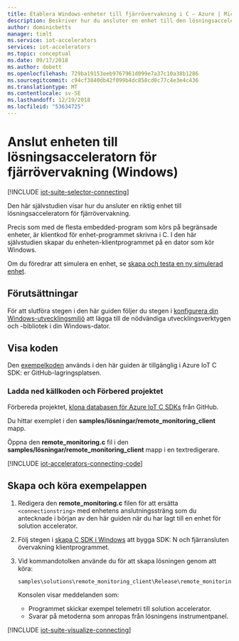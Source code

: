 ```yaml
---
title: Etablera Windows-enheter till fjärrövervakning i C – Azure | Microsoft Docs
description: Beskriver hur du ansluter en enhet till den lösningsacceleratorn för fjärrövervakning använder ett program som skrivits i C som körs på Windows.
author: dominicbetts
manager: timlt
ms.service: iot-accelerators
services: iot-accelerators
ms.topic: conceptual
ms.date: 09/17/2018
ms.author: dobett
ms.openlocfilehash: 729ba19153eeb9767961d099e7a37c10a38b1286
ms.sourcegitcommit: c94cf3840db42f099b4dc858cd0c77c4e3e4c436
ms.translationtype: MT
ms.contentlocale: sv-SE
ms.lasthandoff: 12/19/2018
ms.locfileid: "53634725"
---
```

# <a name="connect-your-device-to-the-remote-monitoring-solution-accelerator-windows"></a>Anslut enheten till lösningsacceleratorn för fjärrövervakning (Windows)

[!INCLUDE [iot-suite-selector-connecting](../../includes/iot-suite-selector-connecting.md)]

Den här självstudien visar hur du ansluter en riktig enhet till lösningsacceleratorn för fjärrövervakning.

Precis som med de flesta embedded-program som körs på begränsade enheter, är klientkod för enhet-programmet skrivna i C. I den här självstudien skapar du enheten-klientprogrammet på en dator som kör Windows.

Om du föredrar att simulera en enhet, se [skapa och testa en ny simulerad enhet](iot-accelerators-remote-monitoring-create-simulated-device.md).

## <a name="prerequisites"></a>Förutsättningar

För att slutföra stegen i den här guiden följer du stegen i [konfigurera din Windows-utvecklingsmiljö](https://github.com/Azure/azure-iot-sdk-c/blob/master/doc/devbox_setup.md#set-up-a-windows-development-environment) att lägga till de nödvändiga utvecklingsverktygen och -bibliotek i din Windows-dator.

## <a name="view-the-code"></a>Visa koden

Den [exempelkoden](https://github.com/Azure/azure-iot-sdk-c/tree/master/samples/solutions/remote_monitoring_client) används i den här guiden är tillgänglig i Azure IoT C SDK: er GitHub-lagringsplatsen.

### <a name="download-the-source-code-and-prepare-the-project"></a>Ladda ned källkoden och Förbered projektet

Förbereda projektet, [klona databasen för Azure IoT C SDKs](https://github.com/Azure/azure-iot-sdk-c/blob/master/doc/devbox_setup.md#set-up-a-windows-development-environment) från GitHub.

Du hittar exemplet i den **samples/lösningar/remote_monitoring_client** mapp.

Öppna den **remote_monitoring.c** fil i den **samples/lösningar/remote_monitoring_client** mapp i en textredigerare.

[!INCLUDE [iot-accelerators-connecting-code](../../includes/iot-accelerators-connecting-code.md)]

## <a name="build-and-run-the-sample"></a>Skapa och köra exempelappen

1. Redigera den **remote_monitoring.c** filen för att ersätta `<connectionstring>` med enhetens anslutningssträng som du antecknade i början av den här guiden när du har lagt till en enhet för solution accelerator.

1. Följ stegen i [skapa C SDK i Windows](https://github.com/Azure/azure-iot-sdk-c/blob/master/doc/devbox_setup.md#build-the-c-sdk-in-windows) att bygga SDK: N och fjärransluten övervakning klientprogrammet.

1. Vid kommandotolken använde du för att skapa lösningen genom att köra:

    ```cmd
    samples\solutions\remote_monitoring_client\Release\remote_monitoring_client.exe
    ```

    Konsolen visar meddelanden som:

    - Programmet skickar exempel telemetri till solution accelerator.
    - Svarar på metoderna som anropas från lösningens instrumentpanel.

[!INCLUDE [iot-suite-visualize-connecting](../../includes/iot-suite-visualize-connecting.md)]
